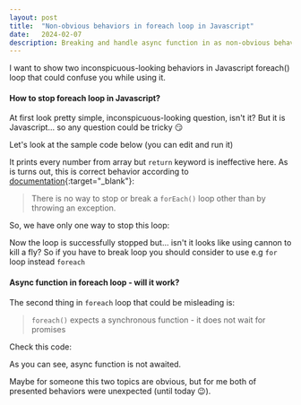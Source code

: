 ```yaml
---
layout: post
title:  "Non-obvious behaviors in foreach loop in Javascript"
date:   2024-02-07
description: Breaking and handle async function in as non-obvious behaviors in foreach loop in Javascript;
---
```

<link rel="stylesheet" href="https://cdn.jsdelivr.net/npm/blog-cells@0.7.1/dist/blog-cells.css" />
<script src="https://cdn.jsdelivr.net/npm/blog-cells@0.7.1/dist/blog-cells.js"></script>

<p class="intro"><span class="dropcap">I</span> want to show two inconspicuous-looking behaviors in Javascript foreach() loop that could confuse you while using it.
</p>

#### How to stop foreach loop in Javascript?

At first look pretty simple, inconspicuous-looking question, isn't it? But it is Javascript... so any question could be tricky 😏

Let's look at the sample code below (you can edit and run it)  

<script type="text/notebook-cell">
const someArray = [0, 1, 2, 3, 4, 5];

someArray.forEach((number) => {
  if (number > 2) {
    console.log("Is it stopped? No! The number is:", number);
    return; //You could expect that this is enough to stop the loop, but it's not
  }
  console.log("Number:", number);
});
</script>
It prints every number from array but ```return``` keyword is ineffective here. As is turns out, this is correct behavior according to [documentation](https://developer.mozilla.org/en-US/docs/Web/JavaScript/Reference/Global_Objects/Array/forEach){:target="_blank"}:
 > There is no way to stop or break a ```forEach()``` loop other than by throwing an exception.  

So, we have only one way to stop this loop:

<script type="text/notebook-cell">
const someArray = [0, 1, 2, 3, 4, 5];

try {
  someArray.forEach((number) => {
    console.log("Number:", number);
    if (number > 2) {
      throw new Error("Loop stopped.");
    }
  });
} catch (error) {
  console.log("Caught an error:", error.message);
}
</script>

Now the loop is successfully stopped but... isn't it looks like using cannon to kill a fly? So if you have to break loop you should consider to use e.g ```for``` loop instead ```foreach```

#### Async function in foreach loop - will it work?

The second thing in ```foreach``` loop that could be misleading is: 
 > ```foreach()``` expects a synchronous function - it does not wait for promises  

Check this code:

<script type="text/notebook-cell">
const array = [0, 1, 2, 3, 4];
let sum = 0;

const sumFunction = async (a, b) => a + b;

array.forEach(async (number) => {
  sum = await sumFunction(sum, number);
});

console.log("Sum:", sum); // Expected output: 10, actual: 0
</script>

As you can see, async function is not awaited.  


Maybe for someone this two topics are obvious, but for me both of presented behaviors were unexpected (until today 😉).